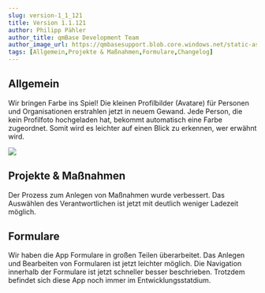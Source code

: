 ```yaml
---
slug: version-1_1_121
title: Version 1.1.121
author: Philipp Pähler
author_title: qmBase Development Team
author_image_url: https://qmbasesupport.blob.core.windows.net/static-assets/img/persons/paehler_round.png
tags: [Allgemein,Projekte & Maßnahmen,Formulare,Changelog]
---
```

## Allgemein

Wir bringen Farbe ins Spiel! Die kleinen Profilbilder (Avatare) für Personen und Organisationen erstrahlen jetzt in neuem Gewand. Jede Person, die kein Profilfoto hochgeladen hat, bekommt automatisch eine Farbe zugeordnet. Somit wird es leichter auf einen Blick zu erkennen, wer erwähnt wird.

![](https://caqadmin.blob.core.windows.net/releasenotes/108-images/mceclip1.png)

## Projekte & Maßnahmen

Der Prozess zum Anlegen von Maßnahmen wurde verbessert. Das Auswählen des Verantwortlichen ist jetzt mit deutlich weniger Ladezeit möglich.

## Formulare

Wir haben die App Formulare in großen Teilen überarbeitet. Das Anlegen und Bearbeiten von Formularen ist jetzt leichter möglich. Die Navigation innerhalb der Formulare ist jetzt schneller besser beschrieben. Trotzdem befindet sich diese App noch immer im Entwicklungsstatdium.